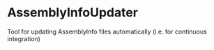 AssemblyInfoUpdater
===================

Tool for updating AssemblyInfo files automatically (i.e. for continuous integration)
